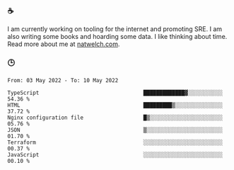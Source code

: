 ### ☕

I am currently working on tooling for the internet and promoting SRE. I am also writing some books and hoarding some data. I like thinking about time. Read more about me at [natwelch.com](https://natwelch.com).

### 🕒

<!--START_SECTION:waka-->

```text
From: 03 May 2022 - To: 10 May 2022

TypeScript                                 █████████████▓░░░░░░░░░░░   54.36 %
HTML                                       █████████▒░░░░░░░░░░░░░░░   37.72 %
Nginx configuration file                   █▒░░░░░░░░░░░░░░░░░░░░░░░   05.76 %
JSON                                       ▒░░░░░░░░░░░░░░░░░░░░░░░░   01.70 %
Terraform                                  ░░░░░░░░░░░░░░░░░░░░░░░░░   00.37 %
JavaScript                                 ░░░░░░░░░░░░░░░░░░░░░░░░░   00.10 %
```

<!--END_SECTION:waka-->
